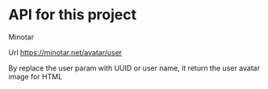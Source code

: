 # API for this project

Minotar

Url https://minotar.net/avatar/user

By replace the user param with UUID or user name, it return the user avatar image for HTML
